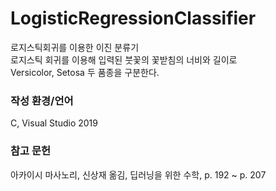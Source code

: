 # LogisticRegressionClassifier
로지스틱회귀를 이용한 이진 분류기 </br>
로지스틱 회귀를 이용해 입력된 붓꽃의 꽃받침의 너비와 길이로 </br>
Versicolor, Setosa 두 품종을 구분한다.

### 작성 환경/언어
C, Visual Studio 2019

### 참고 문헌
아카이시 마사노리, 신상재 옮김, 딥러닝을 위한 수학, p. 192 ~ p. 207
